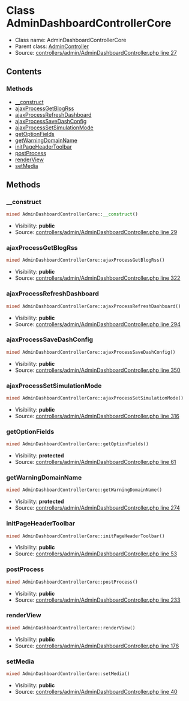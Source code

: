 Class AdminDashboardControllerCore
=====================





* Class name: AdminDashboardControllerCore
* Parent class: [AdminController](class.AdminControllerCore.md)
* Source: [controllers/admin/AdminDashboardController.php line 27](https://github.com/PrestaShop/PrestaShop/blob/1.6.0.9/controllers/admin/AdminDashboardController.php#L27)


Contents
--------



### Methods

* [__construct](#method-__construct)
* [ajaxProcessGetBlogRss](#method-ajaxProcessGetBlogRss)
* [ajaxProcessRefreshDashboard](#method-ajaxProcessRefreshDashboard)
* [ajaxProcessSaveDashConfig](#method-ajaxProcessSaveDashConfig)
* [ajaxProcessSetSimulationMode](#method-ajaxProcessSetSimulationMode)
* [getOptionFields](#method-getOptionFields)
* [getWarningDomainName](#method-getWarningDomainName)
* [initPageHeaderToolbar](#method-initPageHeaderToolbar)
* [postProcess](#method-postProcess)
* [renderView](#method-renderView)
* [setMedia](#method-setMedia)






Methods
-------


### <a name="method-__construct"></a>__construct

```php
mixed AdminDashboardControllerCore::__construct()
```





* Visibility: **public**
* Source: [controllers/admin/AdminDashboardController.php line 29](https://github.com/PrestaShop/PrestaShop/blob/1.6.0.9/controllers/admin/AdminDashboardController.php#L29)




### <a name="method-ajaxProcessGetBlogRss"></a>ajaxProcessGetBlogRss

```php
mixed AdminDashboardControllerCore::ajaxProcessGetBlogRss()
```





* Visibility: **public**
* Source: [controllers/admin/AdminDashboardController.php line 322](https://github.com/PrestaShop/PrestaShop/blob/1.6.0.9/controllers/admin/AdminDashboardController.php#L322)




### <a name="method-ajaxProcessRefreshDashboard"></a>ajaxProcessRefreshDashboard

```php
mixed AdminDashboardControllerCore::ajaxProcessRefreshDashboard()
```





* Visibility: **public**
* Source: [controllers/admin/AdminDashboardController.php line 294](https://github.com/PrestaShop/PrestaShop/blob/1.6.0.9/controllers/admin/AdminDashboardController.php#L294)




### <a name="method-ajaxProcessSaveDashConfig"></a>ajaxProcessSaveDashConfig

```php
mixed AdminDashboardControllerCore::ajaxProcessSaveDashConfig()
```





* Visibility: **public**
* Source: [controllers/admin/AdminDashboardController.php line 350](https://github.com/PrestaShop/PrestaShop/blob/1.6.0.9/controllers/admin/AdminDashboardController.php#L350)




### <a name="method-ajaxProcessSetSimulationMode"></a>ajaxProcessSetSimulationMode

```php
mixed AdminDashboardControllerCore::ajaxProcessSetSimulationMode()
```





* Visibility: **public**
* Source: [controllers/admin/AdminDashboardController.php line 316](https://github.com/PrestaShop/PrestaShop/blob/1.6.0.9/controllers/admin/AdminDashboardController.php#L316)




### <a name="method-getOptionFields"></a>getOptionFields

```php
mixed AdminDashboardControllerCore::getOptionFields()
```





* Visibility: **protected**
* Source: [controllers/admin/AdminDashboardController.php line 61](https://github.com/PrestaShop/PrestaShop/blob/1.6.0.9/controllers/admin/AdminDashboardController.php#L61)




### <a name="method-getWarningDomainName"></a>getWarningDomainName

```php
mixed AdminDashboardControllerCore::getWarningDomainName()
```





* Visibility: **protected**
* Source: [controllers/admin/AdminDashboardController.php line 274](https://github.com/PrestaShop/PrestaShop/blob/1.6.0.9/controllers/admin/AdminDashboardController.php#L274)




### <a name="method-initPageHeaderToolbar"></a>initPageHeaderToolbar

```php
mixed AdminDashboardControllerCore::initPageHeaderToolbar()
```





* Visibility: **public**
* Source: [controllers/admin/AdminDashboardController.php line 53](https://github.com/PrestaShop/PrestaShop/blob/1.6.0.9/controllers/admin/AdminDashboardController.php#L53)




### <a name="method-postProcess"></a>postProcess

```php
mixed AdminDashboardControllerCore::postProcess()
```





* Visibility: **public**
* Source: [controllers/admin/AdminDashboardController.php line 233](https://github.com/PrestaShop/PrestaShop/blob/1.6.0.9/controllers/admin/AdminDashboardController.php#L233)




### <a name="method-renderView"></a>renderView

```php
mixed AdminDashboardControllerCore::renderView()
```





* Visibility: **public**
* Source: [controllers/admin/AdminDashboardController.php line 176](https://github.com/PrestaShop/PrestaShop/blob/1.6.0.9/controllers/admin/AdminDashboardController.php#L176)




### <a name="method-setMedia"></a>setMedia

```php
mixed AdminDashboardControllerCore::setMedia()
```





* Visibility: **public**
* Source: [controllers/admin/AdminDashboardController.php line 40](https://github.com/PrestaShop/PrestaShop/blob/1.6.0.9/controllers/admin/AdminDashboardController.php#L40)



